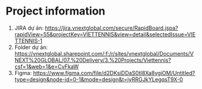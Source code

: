 # Project information

1. JIRA dự án: https://jira.vnextglobal.com/secure/RapidBoard.jspa?rapidView=55&projectKey=VIETTENNIS&view=detail&selectedIssue=VIETTENNIS-1
2. Folder dự án: https://vnextglobal.sharepoint.com/:f:/r/sites/vnextglobal/Documents/VNEXT%20GLOBAL/07.%20Delivery/3.%20Projects/Viettennis?csf=1&web=1&e=CvFkaW
3. Figma: https://www.figma.com/file/d2DKsiDDaS0tI8Xa8ygiOM/Untitled?type=design&node-id=0-1&mode=design&t=iyRRGJkYLegqsT9X-0
